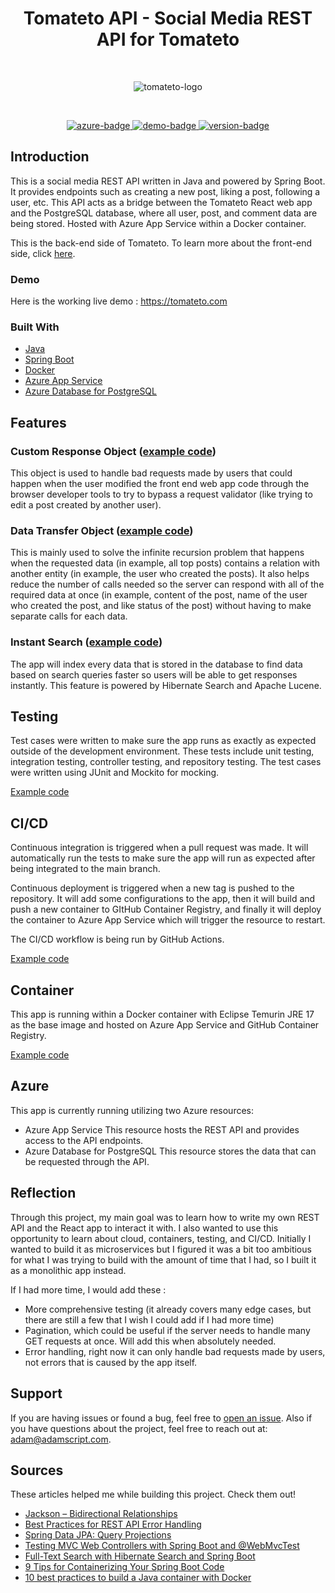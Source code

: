 <h1 align="center">
  Tomateto API - Social Media REST API for Tomateto
</h1>
<br>
<p align="center">
  <img src="https://user-images.githubusercontent.com/69242299/183031100-0f3d44ac-9899-4581-bdf4-d629829391d3.png" alt="tomateto-logo" />
</p>
<br>

<p align="center">
  <a href="https://tomateto.com">
    <img src="https://img.shields.io/badge/azure-running-blue" alt="azure-badge">
  </a>
  <a href="https://tomateto.com">
    <img src="https://img.shields.io/badge/demo-online-brightgreen" alt="demo-badge">
  </a>
  <a href="https://tomateto.com">
    <img src="https://img.shields.io/badge/version-1.0.1--beta-green" alt="version-badge">
  </a>
</p>

## Introduction

This is a social media REST API written in Java and powered by Spring Boot. It provides endpoints such as creating a new post, liking a post, following a user, etc. This API acts as a bridge between the Tomateto React web app and the PostgreSQL database, where all user, post, and comment data are being stored. Hosted with Azure App Service within a Docker container.

This is the back-end side of Tomateto. To learn more about the front-end side, click [here](https://github.com/adamscript/tomateto-react).

### Demo
Here is the working live demo : <https://tomateto.com>

### Built With
- [Java](https://www.java.com/en/)
- [Spring Boot](https://spring.io/)
- [Docker](https://www.docker.com/)
- [Azure App Service](https://azure.microsoft.com/en-us/services/app-service/)
- [Azure Database for PostgreSQL](https://azure.microsoft.com/en-us/services/postgresql/)

## Features
### Custom Response Object ([example code](https://github.com/adamscript/tomateto-api/blob/main/src/main/java/com/adamscript/tomatetoapi/helpers/handler/Response.java))
This object is used to handle bad requests made by users that could happen when the user modified the front end web app code through the browser developer tools to try to bypass a request validator (like trying to edit a post created by another user).

### Data Transfer Object ([example code](https://github.com/adamscript/tomateto-api/blob/main/src/main/java/com/adamscript/tomatetoapi/models/dto/PostContentDTO.java))
This is mainly used to solve the infinite recursion problem that happens when the requested data (in example, all top posts) contains a relation with another entity (in example, the user who created the posts). It also helps reduce the number of calls needed so the server can respond with all of the required data at once (in example, content of the post, name of the user who created the post, and like status of the post) without having to make separate calls for each data.

### Instant Search ([example code](https://github.com/adamscript/tomateto-api/blob/main/src/main/java/com/adamscript/tomatetoapi/services/SearchService.java))
The app will index every data that is stored in the database to find data based on search queries faster so users will be able to get responses instantly. This feature is powered by Hibernate Search and Apache Lucene.

## Testing
Test cases were written to make sure the app runs as exactly as expected outside of the development environment. These tests include unit testing, integration testing, controller testing, and repository testing. The test cases were written using JUnit and Mockito for mocking.

[Example code](https://github.com/adamscript/tomateto-api/blob/main/src/test/java/com/adamscript/tomatetoapi/services/PostServiceUnitTest.java)

## CI/CD
Continuous integration is triggered when a pull request was made. It will automatically run the tests to make sure the app will run as expected after being integrated to the main branch.

Continuous deployment is triggered when a new tag is pushed to the repository. It will add some configurations to the app, then it will build and push a new container to GItHub Container Registry, and finally it will deploy the container to Azure App Service which will trigger the resource to restart.

The CI/CD workflow is being run by GitHub Actions.

[Example code](https://github.com/adamscript/tomateto-api/blob/main/.github/workflows/deploy.yml)

## Container
This app is running within a Docker container with Eclipse Temurin JRE 17 as the base image and hosted on Azure App Service and GitHub Container Registry.

[Example code](https://github.com/adamscript/tomateto-api/blob/main/Dockerfile)

## Azure
This app is currently running utilizing two Azure resources:
- Azure App Service
This resource hosts the REST API and provides access to the API endpoints.
- Azure Database for PostgreSQL
This resource stores the data that can be requested through the API.

## Reflection
Through this project, my main goal was to learn how to write my own REST API and the React app to interact it with. I also wanted to use this opportunity to learn about cloud, containers, testing, and CI/CD.
Initially I wanted to build it as microservices but I figured it was a bit too ambitious for what I was trying to build with the amount of time that I had, so I built it as a monolithic app instead. 

If I had more time, I would add these :
- More comprehensive testing (it already covers many edge cases, but there are still a few that I wish I could add if I had more time)
- Pagination, which could be useful if the server needs to handle many GET requests at once. Will add this when absolutely needed.
- Error handling, right now it can only handle bad requests made by users, not errors that is caused by the app itself.

## Support
If you are having issues or found a bug, feel free to [open an issue](https://github.com/adamscript/tomateto-react/issues). Also if you have questions about the project, feel free to reach out at: <adam@adamscript.com>.

## Sources
These articles helped me while building this project. Check them out!
- [Jackson – Bidirectional Relationships](https://www.baeldung.com/jackson-bidirectional-relationships-and-infinite-recursion)
- [Best Practices for REST API Error Handling](https://www.baeldung.com/rest-api-error-handling-best-practices)
- [Spring Data JPA: Query Projections](https://thorben-janssen.com/spring-data-jpa-query-projections)
- [Testing MVC Web Controllers with Spring Boot and @WebMvcTest](https://reflectoring.io/spring-boot-web-controller-test)
- [Full-Text Search with Hibernate Search and Spring Boot](https://reflectoring.io/hibernate-search)
- [9 Tips for Containerizing Your Spring Boot Code](https://www.docker.com/blog/9-tips-for-containerizing-your-spring-boot-code)
- [10 best practices to build a Java container with Docker](https://snyk.io/blog/best-practices-to-build-java-containers-with-docker)
